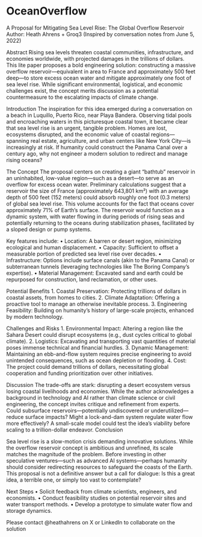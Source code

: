 # OceanOverflow
A Proposal for Mitigating Sea Level Rise: The Global Overflow Reservoir
Author: Heath Ahrens + Groq3 (Inspired by conversation notes from June 5, 2022)  

Abstract
Rising sea levels threaten coastal communities, infrastructure, and economies worldwide, with projected damages in the trillions of dollars. This lite paper proposes a bold engineering solution: constructing a massive overflow reservoir—equivalent in area to France and approximately 500 feet deep—to store excess ocean water and mitigate approximately one foot of sea level rise. While significant environmental, logistical, and economic challenges exist, the concept merits discussion as a potential countermeasure to the escalating impacts of climate change.

Introduction
The inspiration for this idea emerged during a conversation on a beach in Luquillo, Puerto Rico, near Playa Bandera. Observing tidal pools and encroaching waters in this picturesque coastal town, it became clear that sea level rise is an urgent, tangible problem. Homes are lost, ecosystems disrupted, and the economic value of coastal regions—spanning real estate, agriculture, and urban centers like New York City—is increasingly at risk. If humanity could construct the Panama Canal over a century ago, why not engineer a modern solution to redirect and manage rising oceans?

The Concept
The proposal centers on creating a giant “bathtub” reservoir in an uninhabited, low-value region—such as a desert—to serve as an overflow for excess ocean water. Preliminary calculations suggest that a reservoir the size of France (approximately 643,801 km²) with an average depth of 500 feet (152 meters) could absorb roughly one foot (0.3 meters) of global sea level rise. This volume accounts for the fact that oceans cover approximately 71% of Earth’s surface. The reservoir would function as a dynamic system, with water flowing in during periods of rising seas and potentially returning to the oceans during stabilization phases, facilitated by a sloped design or pump systems.

Key features include:
	•	Location: A barren or desert region, minimizing ecological and human displacement.
	•	Capacity: Sufficient to offset a measurable portion of predicted sea level rise over decades.
	•	Infrastructure: Options include surface canals (akin to the Panama Canal) or subterranean tunnels (leveraging technologies like The Boring Company’s expertise).
	•	Material Management: Excavated sand and earth could be repurposed for construction, land reclamation, or other uses.

Potential Benefits
	1.	Coastal Preservation: Protecting trillions of dollars in coastal assets, from homes to cities.
	2.	Climate Adaptation: Offering a proactive tool to manage an otherwise inevitable process.
	3.	Engineering Feasibility: Building on humanity’s history of large-scale projects, enhanced by modern technology.

Challenges and Risks
	1.	Environmental Impact: Altering a region like the Sahara Desert could disrupt ecosystems (e.g., dust cycles critical to global climate).
	2.	Logistics: Excavating and transporting vast quantities of material poses immense technical and financial hurdles.
	3.	Dynamic Management: Maintaining an ebb-and-flow system requires precise engineering to avoid unintended consequences, such as ocean depletion or flooding.
	4.	Cost: The project could demand trillions of dollars, necessitating global cooperation and funding prioritization over other initiatives.

Discussion
The trade-offs are stark: disrupting a desert ecosystem versus losing coastal livelihoods and economies. While the author acknowledges a background in technology and AI rather than climate science or civil engineering, the concept invites critique and refinement from experts. Could subsurface reservoirs—potentially undiscovered or underutilized—reduce surface impacts? Might a lock-and-dam system regulate water flow more effectively? A small-scale model could test the idea’s viability before scaling to a trillion-dollar endeavor.
Conclusion

Sea level rise is a slow-motion crisis demanding innovative solutions. While the overflow reservoir concept is ambitious and unrefined, its scale matches the magnitude of the problem. Before investing in other speculative ventures—such as advanced AI systems—perhaps humanity should consider redirecting resources to safeguard the coasts of the Earth. This proposal is not a definitive answer but a call for dialogue: Is this a great idea, a terrible one, or simply too vast to contemplate?

Next Steps
	•	Solicit feedback from climate scientists, engineers, and economists.
	•	Conduct feasibility studies on potential reservoir sites and water transport methods.
	•	Develop a prototype to simulate water flow and storage dynamics.

Please contact @heathahrens on X or LinkedIn to collaborate on the solution
